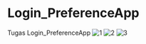 # Login_PreferenceApp
Tugas Login_PreferenceApp
![1](https://user-images.githubusercontent.com/37724395/84896993-1ed1b480-b0cf-11ea-826c-2f9bcfcd5a43.jpg)
![2](https://user-images.githubusercontent.com/37724395/84897002-21340e80-b0cf-11ea-8b7b-a43d3f895286.jpg)
![3](https://user-images.githubusercontent.com/37724395/84897004-21cca500-b0cf-11ea-81ae-c2d12dd79dfe.jpg)
